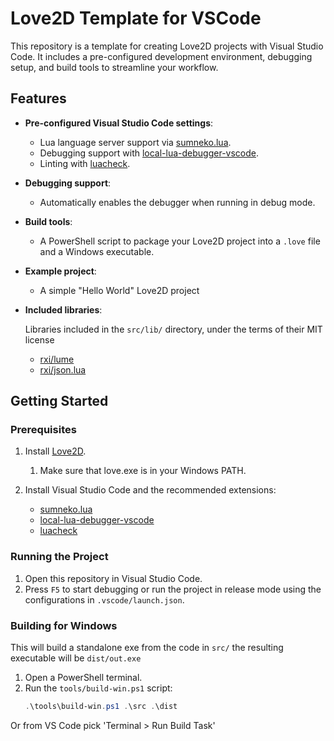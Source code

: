 # Love2D Template for VSCode

This repository is a template for creating Love2D projects with Visual Studio Code. It includes a pre-configured development environment, debugging setup, and build tools to streamline your workflow.

## Features

- **Pre-configured Visual Studio Code settings**:

  - Lua language server support via [sumneko.lua](https://marketplace.visualstudio.com/items?itemName=sumneko.lua).
  - Debugging support with [local-lua-debugger-vscode](https://marketplace.visualstudio.com/items?itemName=tomblind.local-lua-debugger-vscode).
  - Linting with [luacheck](https://marketplace.visualstudio.com/items?itemName=rog2.luacheck).

- **Debugging support**:

  - Automatically enables the debugger when running in debug mode.

- **Build tools**:

  - A PowerShell script to package your Love2D project into a `.love` file and a Windows executable.

- **Example project**:

  - A simple "Hello World" Love2D project

- **Included libraries**:

  Libraries included in the `src/lib/` directory, under the terms of their MIT license

  - [rxi/lume](https://github.com/rxi/lume)
  - [rxi/json.lua](https://github.com/rxi/json.lua)

## Getting Started

### Prerequisites

1. Install [Love2D](https://love2d.org/).
   1. Make sure that love.exe is in your Windows PATH.
2. Install Visual Studio Code and the recommended extensions:

   - [sumneko.lua](https://marketplace.visualstudio.com/items?itemName=sumneko.lua)
   - [local-lua-debugger-vscode](https://marketplace.visualstudio.com/items?itemName=tomblind.local-lua-debugger-vscode)
   - [luacheck](https://marketplace.visualstudio.com/items?itemName=rog2.luacheck)

### Running the Project

1. Open this repository in Visual Studio Code.
2. Press `F5` to start debugging or run the project in release mode using the configurations in `.vscode/launch.json`.

### Building for Windows

This will build a standalone exe from the code in `src/` the resulting executable will be `dist/out.exe`

1. Open a PowerShell terminal.
2. Run the `tools/build-win.ps1` script:
   ```ps1
   .\tools\build-win.ps1 .\src .\dist
   ```

Or from VS Code pick 'Terminal > Run Build Task'
